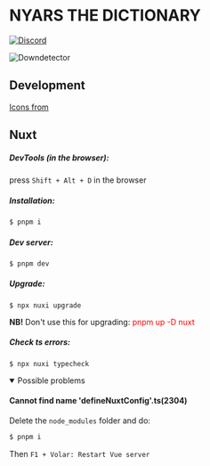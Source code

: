 # NYARS THE DICTIONARY

[![Discord](https://img.shields.io/discord/564319699152666624?style=for-the-badge&label=Discord%20server)](https://discord.gg/u7H5nsPWVB)

![Downdetector](https://img.shields.io/website?style=for-the-badge&url=https%3A%2F%2Fnyars.org%2F)

## Development

[Icons from](https://icones.js.org/collection/ic)

## Nuxt                              

##### DevTools (in the browser):

press `Shift + Alt + D` in the browser

##### Installation:

```bash
$ pnpm i
```
##### Dev server:

```bash
$ pnpm dev
```
##### Upgrade:

```properties
$ npx nuxi upgrade
```
**NB!** Don't use this for upgrading: <span style="color:red">pnpm up -D nuxt</span>

##### Check ts errors:

```properties
$ npx nuxi typecheck
```

<details open>
  <summary>Possible problems</summary>
  
  #### Cannot find name 'defineNuxtConfig'.ts(2304)

  Delete the `node_modules` folder and do:
  
  ```bash
  $ pnpm i
  ```
  Then `F1 + Volar: Restart Vue server`
</details>
